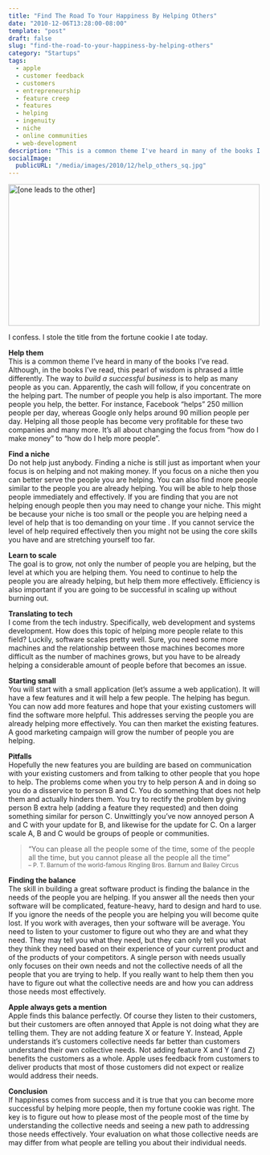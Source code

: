```yaml
---
title: "Find The Road To Your Happiness By Helping Others"
date: "2010-12-06T13:28:00-08:00"
template: "post"
draft: false
slug: "find-the-road-to-your-happiness-by-helping-others"
category: "Startups"
tags:
  - apple
  - customer feedback
  - customers
  - entrepreneurship
  - feature creep
  - features
  - helping
  - ingenuity
  - niche
  - online communities
  - web-development
description: "This is a common theme I've heard in many of the books I've read. Although, in the books I've read, this pearl of wisdom is phrased a little differently. The way to build a successful business is to help as many people as you can. Apparently, the cash will follow, if you concentrate on the helping part. The number of people you help is also important. The more people you help, the better. For instance, Facebook helps 250 million people per day, whereas Google only helps around 90 million people per day. Helping all those people has become very profitable for these two companies and many more. It's all about changing the focus from how do I make money to how do I help more people."
socialImage:
  publicURL: "/media/images/2010/12/help_others_sq.jpg"
---
```

<a href="https://www.flickr.com/photos/rhinoneal/2830623548/" title="[one leads to the other] by RHiNO NEAL, on Flickr"><img alt="[one leads to the other]" height="281" src="https://farm4.static.flickr.com/3027/2830623548_41c63392d0.jpg" width="500"/></a>

I confess. I stole the title from the fortune cookie I ate today.

__Help them__  
This is a common theme I’ve heard in many of the books I’ve read. Although, in the books I’ve read, this pearl of wisdom is phrased a little differently. The way to _build a successful business_ is to help as many people as you can. Apparently, the cash will follow, if you concentrate on the helping part. The number of people you help is also important. The more people you help, the better. For instance, Facebook “helps” 250 million people per day, whereas Google only helps around 90 million people per day. Helping all those people has become very profitable for these two companies and many more. It’s all about changing the focus from “how do I make money” to “how do I help more people”. 

__Find a niche__  
Do not help just anybody. Finding a niche is still just as important when your focus is on helping and not making money. If you focus on a niche then you can better serve the people you are helping. You can also find more people similar to the people you are already helping. You will be able to help those people immediately and effectively. If you are finding that you are not helping enough people then you may need to change your niche. This might be because your niche is too small or the people you are helping need a level of help that is too demanding on your time . If you cannot service the level of help required effectively then you might not be using the core skills you have and are stretching yourself too far.

__Learn to scale__  
The goal is to grow, not only the number of people you are helping, but the level at which you are helping them. You need to continue to help the people you are already helping, but help them more effectively. Efficiency is also important if you are going to be successful in scaling up without burning out.

__Translating to tech__  
I come from the tech industry. Specifically, web development and systems development. How does this topic of helping more people relate to this field? Luckily, software scales pretty well. Sure, you need some more machines and the relationship between those machines becomes more difficult as the number of machines grows, but you have to be already helping a considerable amount of people before that becomes an issue.

__Starting small__  
You will start with a small application (let’s assume a web application). It will have a few features and it will help a few people. The helping has begun. You can now add more features and hope that your existing customers will find the software more helpful. This addresses serving the people you are already helping more effectively. You can then market the existing features. A good marketing campaign will grow the number of people you are helping.

__Pitfalls__  
Hopefully the new features you are building are based on communication with your existing customers and from talking to other people that you hope to help. The problems come when you try to help person A and in doing so you do a disservice to person B and C. You do something that does not help them and actually hinders them. You try to rectify the problem by giving person B extra help (adding a feature they requested) and then doing something similar for person C. Unwittingly you’ve now annoyed person A and C with your update for B, and likewise for the update for C. On a larger scale A, B and C would be groups of people or communities.

>  
> “You can please all the people some of the time, some of the people all the time, but you cannot please all the people all the time”   
> <small> – P. T. Barnum of the world-famous Ringling Bros. Barnum and Bailey Circus</small>
> 

__Finding the balance__  
The skill in building a great software product is finding the balance in the needs of the people you are helping. If you answer all the needs then your software will be complicated, feature-heavy, hard to design and hard to use. If you ignore the needs of the people you are helping you will become quite lost. If you work with averages, then your software will be average. You need to listen to your customer to figure out who they are and what they need. They may tell you what they need, but they can only tell you what they think they need based on their experience of your current product and of the products of your competitors. A single person with needs usually only focuses on their own needs and not the collective needs of all the people that you are trying to help. If you really want to help them then you have to figure out what the collective needs are and how you can address those needs most effectively.

__Apple always gets a mention__  
Apple finds this balance perfectly. Of course they listen to their customers, but their customers are often annoyed that Apple is not doing what they are telling them. They are not adding feature X or feature Y. Instead, Apple understands it’s customers collective needs far better than customers understand their own collective needs. Not adding feature X and Y (and Z) benefits the customers as a whole. Apple uses feedback from customers to deliver products that most of those customers did not expect or realize would address their needs.

__Conclusion__  
If happiness comes from success and it is true that you can become more successful by helping more people, then my fortune cookie was right. The key is to figure out how to please most of the people most of the time by understanding the collective needs and seeing a new path to addressing those needs effectively. Your evaluation on what those collective needs are may differ from what people are telling you about their individual needs.

